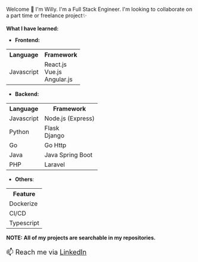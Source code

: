Welcome 👋 I'm Willy. I'm a Full Stack Engineer. I'm looking to collaborate on a part time or freelance project✨
<br><br>
<strong>What I have learned:</strong>
- <strong>Frontend:</strong>
<table>
  <tr>
    <th>Language</th>
    <th>Framework</th>
  </tr>
  <tr>
    <td>Javascript</td>
    <td>React.js
      <br>Vue.js
      <br>Angular.js</td>
  </tr>
</table>

- <strong>Backend:</strong> 
<table>
  <tr>
    <th>Language</th>
    <th>Framework</th>
  </tr>
  <tr>
    <td>Javascript</td>
    <td>Node.js (Express)</td>
  </tr>
  <tr>
    <td>Python</td>
    <td>Flask
      <br>Django</td>
  </tr>
  <tr>
    <td>Go</td>
    <td>Go Http</td>
  </tr>
  <tr>
    <td>Java</td>
    <td>Java Spring Boot</td>
  </tr>
  <tr>
    <td>PHP</td>
    <td>Laravel</td>
  </tr>
</table>

- <strong>Others</strong>:
<table>
  <tr>
    <th>Feature</th>
  </tr>
  <tr>
    <td>Dockerize</td>
  </tr>
  <tr>
    <td>CI/CD</td>
  </tr>
  <tr>
    <td>Typescript</td>
  </tr>
</table>

<strong>NOTE: All of my projects are searchable in my repositories.</strong>

<p style="font-size: 18px;">📫 Reach me via <a href="https://www.linkedin.com/in/willywilsen/">LinkedIn</a></p>

<!---
TubesForLyfe/TubesForLyfe is a ✨ special ✨ repository because its `README.md` (this file) appears on your GitHub profile.
You can click the Preview link to take a look at your changes.
--->
